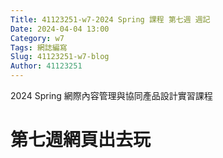 ```yaml
---
Title: 41123251-w7-2024 Spring 課程 第七週 週記
Date: 2024-04-04 13:00
Category: w7
Tags: 網誌編寫
Slug: 41123251-w7-blog
Author: 41123251
---
```


2024 Spring 網際內容管理與協同產品設計實習課程

<!-- PELICAN_END_SUMMARY -->

# 第七週網頁出去玩